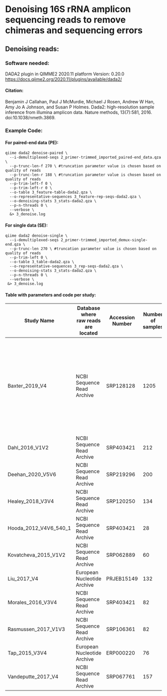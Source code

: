 

# Denoising 16S rRNA amplicon sequencing reads to remove chimeras and sequencing errors

## Denoising reads:
### Software needed:
DADA2 plugin in QIMME2 2020.11 platform
Version: 0.20.0
https://docs.qiime2.org/2020.11/plugins/available/dada2/
#### Citation: 
Benjamin J Callahan, Paul J McMurdie, Michael J Rosen, Andrew W Han, Amy Jo A Johnson, and Susan P Holmes. Dada2: high-resolution sample inference from illumina amplicon data. Nature methods, 13(7):581, 2016. doi:10.1038/nmeth.3869.


### Example Code:
#### For paired-end data (PE):
```
qiime dada2 denoise-paired \
  --i-demultiplexed-seqs 2_primer-trimmed_imported_paired-end_data.qza \
  --p-trunc-len-f 270 \ #truncation parameter value is chosen based on quality of reads
  --p-trunc-len-r 188 \ #truncation parameter value is chosen based on quality of reads
  --p-trim-left-f 0 \
  --p-trim-left-r 0 \
  --o-table 3_feature-table-dada2.qza \
  --o-representative-sequences 3_feature-rep-seqs-dada2.qza \
  --o-denoising-stats 3_stats-dada2.qza \
  --p-n-threads 0 \
  --verbose \
  &> 3_denoise.log

```

#### For single data (SE):
```
qiime dada2 denoise-single \
  --i-demultiplexed-seqs 2_primer-trimmed_imported_demux-single-end.qza \
  --p-trunc-len 270 \ #truncation parameter value is chosen based on quality of reads
  --p-trim-left 0 \
  --o-table 3_table-dada2.qza \
  --o-representative-sequences 3_rep-seqs-dada2.qza \
  --o-denoising-stats 3_stats-dada2.qza \
  --p-n-threads 0 \
  --verbose \
 &> 3_denoise.log

```
#### Table with parameters and code per study:

| Study Name | Database where raw reads are located | Accession Number | Number of samples | Illumina platform used | Single or paired end data | Primers used | Denoise DADA2 paremeters |
| --- | --- | --- | --- | --- | --- | --- | --- |
| Baxter_2019_V4 | NCBI Sequence Read Archive | SRP128128 | 1205 | Illumina MiSeq | paired | GTGCCAGCMGCCGCGGTAA...ATTAGAWACCCBDGTAGTCC | `qiime dada2 denoise-paired --i-demultiplexed-seqs 1_imported_paired-end_data.qza --p-trunc-len-f 220 --p-trunc-len-r 200 --p-trim-left-f 0 --p-trim-left-r 0 --o-table 3_feature-table-dada2.qza --o-representative-sequences 3_feature-rep-seqs-dada2.qza --o-denoising-stats 3_stats-dada2.qza` |
Dahl_2016_V1V2 | NCBI Sequence Read Archive | SRP403421 | 212 | Illumina MiSeq | paired | AGMGTTYGATYMTGGCTCAG...ACTCCTACGGGAGGCAGC | --- |
Deehan_2020_V5V6 | NCBI Sequence Read Archive | SRP219296 | 200 | Illumina MiSeq | paired | RGGATTAGATACCC...AGGTGNTGCATGGYYGTCG | --- |
Healey_2018_V3V4 | NCBI Sequence Read Archive | SRP120250 | 134 | Illumina MiSeq | paired | CGGGAGGCAGCAG...ATTAGAWACCCBDGTA | --- |
Hooda_2012_V4V6_540_1 | NCBI Sequence Read Archive | SRP403421 | 28 | 454 titanium technology | single | GTGCCAGCMGCNGCGG...GGGTTNCGNTCGTTG | --- |
Kovatcheva_2015_V1V2 | NCBI Sequence Read Archive | SRP062889 | 60 | 454/Roche pyrosequencing | single | TGCTGCCTCCCGTAGGAGT...CTGAGCCAKGATCAAACTCT | --- |
Liu_2017_V4 | European Nucleotide Archive | PRJEB15149 | 132 | Ion Torrent | single | GTGTGCCAGCMGCCGCGGTAA...ATTAGAWACCCBDGTAGTCCGG | --- |
Morales_2016_V3V4 | NCBI Sequence Read Archive | SRP403421 | 82 | Illumina MiSeq | paired | CCTACGGGNGGCWGCAG...GGATTAGATACCCBDGTAGTC | --- |
Rasmussen_2017_V1V3 | NCBI Sequence Read Archive | SRP106361 | 82 | Roche 454 GS FLX pyrosequencing | single | GAGTTTGATCNTGGCTCAG...CAGCMGCCGCNGTAANAC | --- |
Tap_2015_V3V4 | European Nucleotide Archive | ERP000220 | 76 | 454/Roche pyrosequencing | single | TACGGRAGGCAGCAG...ATTAGATACCCTGGTAGTCC | --- |
Vandeputte_2017_V4 | NCBI Sequence Read Archive | SRP067761 | 157 | Illumina MiSeq | paired | GTGCCAGCMGCCGCGGTAA...ATTAGAWACCCBDGTAGTCC | --- |


